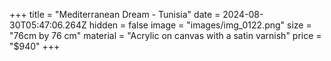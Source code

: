 +++
title = "Mediterranean Dream - Tunisia"
date = 2024-08-30T05:47:06.264Z
hidden = false
image = "images/img_0122.png"
size = "76cm by 76 cm"
material = "Acrylic on canvas with a satin varnish"
price = "$940"
+++

